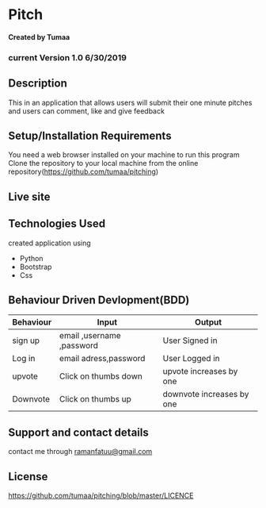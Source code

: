 # Pitch

#### Created by Tumaa

### current Version 1.0 6/30/2019

## Description

This in an application that allows users will submit their one minute pitches and users can comment, like and give feedback

## Setup/Installation Requirements

You need a web browser installed on your machine to run this program
Clone the repository to your local machine from the online repository(https://github.com/tumaa/pitching)

## Live site

## Technologies Used

created application using

- Python
- Bootstrap
- Css


## Behaviour Driven Devlopment(BDD)

| Behaviour | Input                     | Output                    |
| --------- | ------------------------- | ------------------------- |
| sign up   | email ,username ,password | User Signed in            |
| Log in    | email adress,password     | User Logged in            |
| upvote    | Click on thumbs down      | upvote increases by one   |
| Downvote  | Click on thumbs up        | downvote increases by one |

## Support and contact details

contact me through ramanfatuu@gmail.com

## License

https://github.com/tumaa/pitching/blob/master/LICENCE